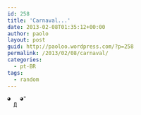 ```yaml
---
id: 258
title: 'Carnaval...'
date: 2013-02-08T01:35:12+00:00
author: paolo
layout: post
guid: http://paoloo.wordpress.com/?p=258
permalink: /2013/02/08/carnaval/
categories:
  - pt-BR
tags:
  - random
---
```

```
◕   ◕"
  Д
```
